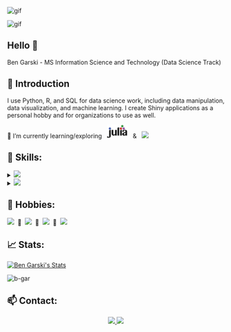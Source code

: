 ![gif](https://user-images.githubusercontent.com/48289393/134088780-2e7933d5-27fb-4dfb-b47a-e4a441b3bc1c.gif)

![gif](https://media.giphy.com/media/FoVzfcqCDSb7zCynOp/giphy.gif?cid=ecf05e47oguewy6aq3gadoa6j4xm98s3ak50qott40qj7r8o&rid=giphy.gif&ct=g)


## Hello 👋
Ben Garski - MS Information Science and Technology (Data Science Track)

## 📍 Introduction
I use Python, R, and SQL for data science work, including data manipulation, data visualization, and machine learning. I create Shiny applications as a personal hobby and for organizations to use as well.


🌱 I’m currently learning/exploring &nbsp; [<img src="https://github.com/b-gar/b-gar/blob/master/julia-language.svg" width = "48">](https://julialang.org/) &nbsp; & &nbsp; [<img src="https://img.shields.io/badge/Docker-%232496ED.svg?&style=for-the-badge&logo=docker&logoColor=white">](https://www.docker.com/)


## 🚀 Skills:

<details>
<summary><img src="https://img.shields.io/badge/Python-%233776AB.svg?&style=for-the-badge&logo=Python&logoColor=white"></summary>

+ [<img src="https://img.shields.io/badge/pandas-%23150458.svg?&style=for-the-badge&logo=pandas&logoColor=white">](https://pandas.pydata.org/) 
+ [<img src="https://img.shields.io/badge/scikit%20learn-%23F7931E.svg?&style=for-the-badge&logo=scikit-learn&logoColor=white">](https://scikit-learn.org/stable/) 
+ [<img src="https://img.shields.io/badge/numpy-%23013243.svg?&style=for-the-badge&logo=numpy&logoColor=white">](https://numpy.org/) 
+ [<img src="https://img.shields.io/badge/jupyter-%23F37626.svg?&style=for-the-badge&logo=jupyter&logoColor=white">](https://jupyter.org/) 

</details>

<details>
<summary><img src="https://img.shields.io/badge/r-%23276DC3.svg?&style=for-the-badge&logo=r&logoColor=white" /></summary>
  
+ [<img src="https://github.com/b-gar/b-gar/blob/master/shiny.svg" width = "48">](https://shiny.rstudio.com/) &nbsp; [Chicago Crime App](https://bengarski.shinyapps.io/ChicagoCrime/), &nbsp; [Workout Creator App](https://bengarski.shinyapps.io/WorkoutCreator/)
+ [<img src="https://github.com/b-gar/b-gar/blob/master/tidyverse.svg" width = "48">](https://www.tidyverse.org/) 
+ [<img src="https://github.com/b-gar/b-gar/blob/master/RStudio.svg" width = "48">](https://rstudio.com/)
+ [<img src="https://github.com/b-gar/b-gar/blob/master/plotly.svg" width = "48">](https://plotly.com/) 
</details>



## 🎈 Hobbies:
[<img src="https://img.shields.io/badge/Xbox-%23107C10.svg?&style=for-the-badge&logo=xbox&logoColor=white">](https://www.xbox.com/en-US/) &nbsp;💎&nbsp; [<img src="https://img.shields.io/badge/Netflix-%23E50914.svg?&style=for-the-badge&logo=Netflix&logoColor=white">](https://www.netflix.com/) &nbsp;💎&nbsp; [<img src="https://img.shields.io/badge/DataCamp-%2333AACC.svg?&style=for-the-badge&logo=Datacamp&logoColor=white">](https://www.datacamp.com/) &nbsp;💎&nbsp; [<img src="https://img.shields.io/badge/Raspberry%20Pi-%23C51A4A.svg?&style=for-the-badge&logo=raspberry-pi&logoColor=whiteg">](https://www.raspberrypi.org/)


## 📈 Stats:
[![Ben Garski's Stats](https://github-readme-stats.vercel.app/api?username=b-gar&theme=chartreuse-dark&show_icons=true&count_private=true&hide=prs,issues,contribs)](https://github.com/anuraghazra/github-readme-stats)

<p align="left"> <img src="https://komarev.com/ghpvc/?username=b-gar" alt="b-gar" /> </p>

## 📫 Contact:

<p align='center'>
  <a href="https://www.linkedin.com/in/ben-garski/">
  <img src="https://img.shields.io/badge/linkedin-%230077B5.svg?&style=for-the-badge&logo=linkedin&logoColor=white" />
  </a>
  <a href="mailto:ben.garski@outlook.com">
  <img src="https://img.shields.io/badge/Microsoft%20Outlook-0078D4?logo=microsoft-outlook&logoColor=white&style=for-the-badge" />
  </a>
</p>


